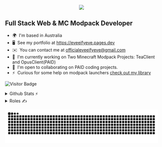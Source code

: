 <p align="center">
  <a href="https://skillicons.dev">
    <img src="go-skill-icons.vercel.app/api/icon?i=ts,react,html,css,wasm,astro,bootstrap,angular,flutter,solidjs,tailwind,threejs,tauri,electron,vue,go,gradle,godot,jquery,kotlin,lua,mongodb,nextjs,replit,rust,zig,cpp,cmake,sass,supabase,sqlite,prisma,swift,svg,vscode,webpack,vim,nix,gleam,maven,java,docker,gatsby,github,nginx,nodejs,postman,vite,ps,pr,githubactions&perline=13" />
  </a>
</p>


Full Stack Web & MC Modpack Developer
-------------------------

*   🌍  I'm based in Australia
*   🖥️  See my portfolio at https://eveeifyeve.pages.dev
*   ✉️  You can contact me at [officialeveeifyeve@gmail.com](mailto:officialeveeifyeve@gmail.com)
*   🚀  I'm currently working on Two Minecraft Modpack Projects: TeaClient and OpusClient(PAID)
*   🤝  I'm open to collaborating on PAID coding projects.
*   ⚡  Curious for some help on modpack launchers [check out my library](https://github.com/minecraft-essentials)

![Visitor Badge](https://visitor-badge.laobi.icu/badge?page_id=eveeifyeve.eveeifyeve&left_color=royalblue&right_color=mediumpurple&left_text=People%20Visited:)

<details>
  <summary>Github Stats ⚡</summary>
  <img src="https://github-readme-stats.vercel.app/api?username=eveeifyeve&bg_color=30,34e8ff,9e26ff&title_color=000&text_color=fff" height="150" alt="stats graph"/>
  <img src="https://github-readme-stats.vercel.app/api/top-langs?username=eveeifyeve&locale=en&hide_title=false&layout=compact&card_width=320&langs_count=5&bg_color=30,34e8ff,9e26ff&hide_border=false&order=2&title_color=000&text_color=fff" height="150" alt="languages graph"  />
</details>
<details>
  <summary>Roles ✍️</summary>
Major Projects/Company’s
- TeaClient: CEO/Founder,
- OpusClient: Developer,

Opensource Projects: 
- Evolutify: CEO,
- Cordevall CEO
- Minecraft-essentials Owner
</details>


![Snake](https://raw.githubusercontent.com/eveeifyeve/eveeifyeve/output/snake.svg)

